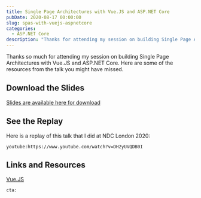 ```yaml
---
title: Single Page Architectures with Vue.JS and ASP.NET Core
pubDate: 2020-08-17 00:00:00
slug: spas-with-vuejs-aspnetcore
categories:
  - ASP.NET Core
description: "Thanks for attending my session on building Single Page Architectures with Vue.JS and ASP.NET Core."
---
```


Thanks so much for attending my session on building Single Page Architectures with Vue.JS and ASP.NET Core.  Here are some of the resources from the talk you might have missed.

## Download the Slides

[Slides are available here for download](/pdfs/spas-with-vuejs-aspnetcore_20200820.pdf)

## See the Replay

Here is a replay of this talk that I did at NDC London 2020:

`youtube:https://www.youtube.com/watch?v=DH2yUVQDB0I`

## Links and Resources

[Vue.JS](https://vuejs.org/)


`cta:`
